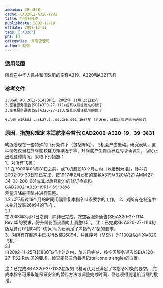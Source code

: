 ```yaml
---
amendno: 39-3868  
cadno: CAD2002-A320-19R1  
title: 检查升降舵  
publishdate: 2002-12-10  
effdate: 2002-12-11  
tags: ["A320"]  
pns: []  
categories: 西南管理局  
author: 赵强  
---
```

  
### 适用范围  
所有在中华人民共和国注册的空客A319、A320和A321飞机  
  
<!--more-->  
### 参考文件  
    1.DGAC AD.2002-514(B)R1，2002年 11月 23日发布  
    2.空客服务通告(SB)A320-27-1114或其以后经批准的修订  
    3.空客服务通告(SB)A320-27-1132或其以后经批准的修订  
  
    4.AMM AIRBUS task27.34.00.200.001,1997年 2月发布，或其以后经批准的修订  
  
### 原因、措施和规定 本适航指令替代 CAD2002-A320-19，39-3831  
 昀近发现在一些特殊的飞行条件下（包括阵风），飞机会产生振动。研究表明，这种情况仅当在升降舵铰链力矩接近于零，升降舵产生自由行程时才会发生。为防止出现这种情况，采取下列措施：  
 1、对所有飞机：  
1.1 在2003年03月31日之前，或飞机服役18个月之内（以后到为准），除非在2002-09-30日前已完成，按1997年2月发布的空客A319/A320/A321 AMM 27-34-00-200-001或其以后经批准的修订检查和  
  CAD2002-A320-19R1／39-3868  
测量升降舵间隙并进行调整。  
1.2 以不超过18个月的时间间隔重复本指令1.1条要求的工作。  2、对所有在制造中未执行改装26094的飞机：  
2.1  
在2003年3月31日之前，除非已完成，按空客服务通告(SB)A320-27-1114 Rev.05的要求，将升降舵面设置向上调整0.5°。 注：已完成SB A320-27-1114初版及修订01到04的飞机可认为已满足了本指令2.1条的要求。  
3、对所有在制造中已执行改装26094，并且序号（MSN）为1130及以内的A320飞机：  
3.1  
自2002-11-25日起800飞行小时之内，除非已完成，按空客服务通告(SB)A320-27-1132 Rev.01的要求，检查尾部三角锥标记(tailcone triangle)的位置。  
  
  注：已完成SB A320-27-1132初版的飞机可认为已满足了本指令3.1条的要求。 完成本指令可采取能保证安全的替代方法或调整完成时间，但必须得到适航当局的批准。  
